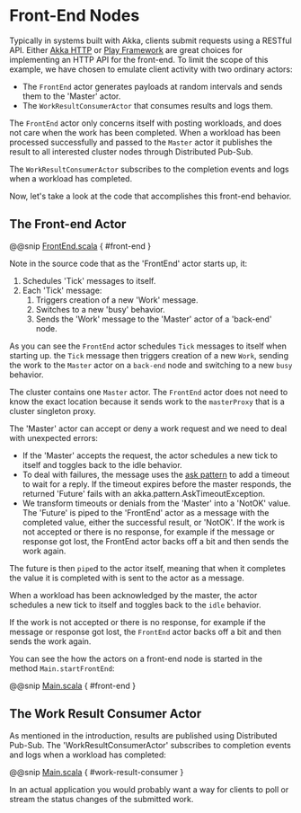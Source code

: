 # Front-End Nodes

Typically in systems built with Akka, clients submit requests using a RESTful API. Either [Akka HTTP](http://doc.akka.io/docs/akka-http/current/scala/http/introduction.html) or [Play Framework](https://www.playframework.com) are great choices for implementing an HTTP API for the front-end. 
To limit the scope of this example, we have chosen to emulate client activity with two ordinary actors:

* The `FrontEnd` actor generates payloads at random intervals and sends them to the 'Master' actor.
* The `WorkResultConsumerActor` that consumes results and logs them.


The `FrontEnd` actor only concerns itself with posting workloads, and does not care when the work has been completed. 
When a workload has been processed successfully and passed to the `Master` actor it publishes the result to all interested cluster nodes through Distributed Pub-Sub. 

The `WorkResultConsumerActor` subscribes to the completion events and logs when a workload has completed.

Now, let's take a look at the code that accomplishes this front-end behavior.

## The Front-end Actor

@@snip [FrontEnd.scala]($g8src$/scala/worker/FrontEnd.scala) { #front-end }

Note in the source code that as the 'FrontEnd' actor starts up, it:

1. Schedules 'Tick' messages to itself.
1. Each 'Tick' message:
   1. Triggers creation of a new 'Work' message.
   1. Switches to a new 'busy' behavior.
   1. Sends the 'Work' message to the 'Master' actor of a 'back-end' node.

As you can see the `FrontEnd` actor schedules `Tick` messages to itself when starting up. the `Tick` message then triggers creation of a new `Work`, sending the work to the `Master` actor on a `back-end` node and switching to a new `busy` behavior.

The cluster contains one `Master` actor. The `FrontEnd` actor does not need to know the exact location because it sends work to the `masterProxy` that is a cluster singleton proxy.

The 'Master' actor can accept or deny a work request and we need to deal with unexpected errors:

* If the 'Master' accepts the request, the actor schedules a new tick to itself and toggles back to the idle behavior.
* To deal with failures, the message uses the [ask pattern](http://doc.akka.io/docs/akka/current/scala/actors.html#ask-send-and-receive-future) to add a timeout to wait for a reply. If the timeout expires before the master responds, the returned 'Future' fails with an akka.pattern.AskTimeoutException.
* We transform timeouts or denials from the 'Master' into a 'NotOK' value. The 'Future' is piped to the 'FrontEnd' actor as a message with the completed value, either the successful result, or 'NotOK'. If the work is not accepted or there is no response, for example if the message or response got lost, the FrontEnd actor backs off a bit and then sends the work again.


The future is then `pipe`d to the actor itself, meaning that when it completes the value it is completed with is sent to the actor as a message.

When a workload has been acknowledged by the master, the actor schedules a new tick to itself and toggles back to the `idle` behavior.  

If the work is not accepted or there is no response, for example if the message or response got lost, the `FrontEnd` actor backs off a bit and then sends the work again.

You can see the how the actors on a front-end node is started in the method `Main.startFrontEnd`:

@@snip [Main.scala]($g8src$/scala/worker/Main.scala) { #front-end }

## The Work Result Consumer Actor
As mentioned in the introduction, results are published using Distributed Pub-Sub. The 'WorkResultConsumerActor' subscribes to completion events and logs when a workload has completed:

@@snip [Main.scala]($g8src$/scala/worker/WorkResultConsumer.scala) { #work-result-consumer }

In an actual application you would probably want a way for clients to poll or stream the status changes of the submitted work.
